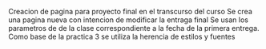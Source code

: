 Creacion de pagina para proyecto final en el transcurso del curso
Se crea una pagina nueva con intencion de modificar la entraga final 
Se usan los parametros de de la clase correspondiente a la fecha de la primera entrega.
Como base de la practica 3 se utiliza la herencia de estilos y fuentes 